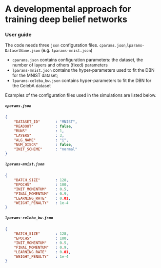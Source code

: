 # A developmental approach for training deep belief networks

### User guide

The code needs three `json` configuration files. `cparams.json`,`lparams-DatasetName.json` (e.g. `lparams-mnist.json`)
* `cparams.json` contains configuration parameters: the dataset, the number of layers and others (fixed) parameters
* `lparams-mnist.json` contains the hyper-parameters used to fit the DBN for the MNIST dataset;
* `lparams-celeba_bw.json` contains hyper-parameters to fit the DBN for the CelebA dataset

Examples of the configuration files used in the simulations are listed below.

##### `cparams.json`
````json
{
	"DATASET_ID"       : "MNIST",
	"READOUT"          : false,
	"RUNS"             : 1,
	"LAYERS"           : 3,
	"ALG_NAME"         : "i",
	"NUM_DISCR"        : false,
	"INIT_SCHEME"      : "normal"
}
````

##### `lparams-mnist.json`
```json
{
	"BATCH_SIZE"       : 128,
	"EPOCHS"           : 100,
	"INIT_MOMENTUM"    : 0.5,
	"FINAL_MOMENTUM"   : 0.9,
	"LEARNING_RATE"    : 0.01,
	"WEIGHT_PENALTY"   : 1e-4
}
````

##### `lparams-celeba_bw.json`
```json
{
	"BATCH_SIZE"       : 128,
	"EPOCHS"           : 100,
	"INIT_MOMENTUM"    : 0.5,
	"FINAL_MOMENTUM"   : 0.9,
	"LEARNING_RATE"    : 0.01,
	"WEIGHT_PENALTY"   : 1e-4
}
````
